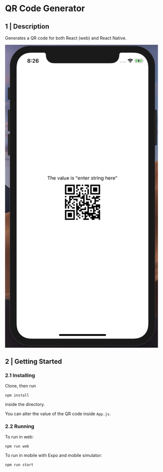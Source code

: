 # QR Code Generator

## 1 | Description

Generates a QR code for both React (web) and React Native.

![Screen Shot](ScreenShot.png)

## 2 | Getting Started

### 2.1 Installing

Clone, then run

```
npm install
```

inside the directory.

You can alter the value of the QR code inside `App.js`.

### 2.2 Running

To run in web:

```
npm run web
```

To run in mobile with Expo and mobile simulator:

```
npm run start
```
